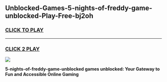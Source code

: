 
## Unblocked-Games-5-nights-of-freddy-game-unblocked-Play-Free-bj2oh
<h3>
<a href="https://premium76.site?title=5-nights-of-freddy-game-unblocked&ref=23A">CLICK TO PLAY</a></h3>
<hr>

<h3>
<a href="https://premium76.site?title=5-nights-of-freddy-game-unblocked&ref=23A">CLICK 2 PLAY</a>
  
</h3>

<a href="https://premium76.site?title=5-nights-of-freddy-game-unblocked&ref=23A"><img src="https://clearcache.store/games.png"></a>


**5-nights-of-freddy-game-unblocked games unblocked: Your Gateway to Fun and Accessible Online Gaming**

